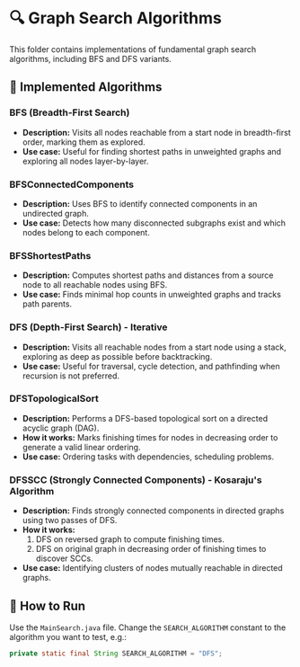 # 🔍 Graph Search Algorithms

This folder contains implementations of fundamental graph search algorithms, including BFS and DFS variants.

## 📌 Implemented Algorithms

### BFS (Breadth-First Search)
- **Description:** Visits all nodes reachable from a start node in breadth-first order, marking them as explored.
- **Use case:** Useful for finding shortest paths in unweighted graphs and exploring all nodes layer-by-layer.

### BFSConnectedComponents
- **Description:** Uses BFS to identify connected components in an undirected graph.
- **Use case:** Detects how many disconnected subgraphs exist and which nodes belong to each component.

### BFSShortestPaths
- **Description:** Computes shortest paths and distances from a source node to all reachable nodes using BFS.
- **Use case:** Finds minimal hop counts in unweighted graphs and tracks path parents.

### DFS (Depth-First Search) - Iterative
- **Description:** Visits all reachable nodes from a start node using a stack, exploring as deep as possible before backtracking.
- **Use case:** Useful for traversal, cycle detection, and pathfinding when recursion is not preferred.

### DFSTopologicalSort
- **Description:** Performs a DFS-based topological sort on a directed acyclic graph (DAG).
- **How it works:** Marks finishing times for nodes in decreasing order to generate a valid linear ordering.
- **Use case:** Ordering tasks with dependencies, scheduling problems.

### DFSSCC (Strongly Connected Components) - Kosaraju's Algorithm
- **Description:** Finds strongly connected components in directed graphs using two passes of DFS.
- **How it works:** 
  1. DFS on reversed graph to compute finishing times.
  2. DFS on original graph in decreasing order of finishing times to discover SCCs.
- **Use case:** Identifying clusters of nodes mutually reachable in directed graphs.

## 🚀 How to Run

Use the `MainSearch.java` file. Change the `SEARCH_ALGORITHM` constant to the algorithm you want to test, e.g.:

```java
private static final String SEARCH_ALGORITHM = "DFS";
